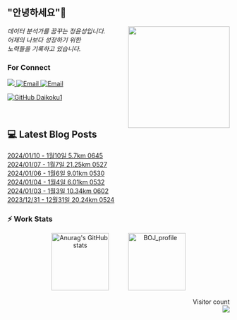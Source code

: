 
<h2> "안녕하세요"👋 </h2>
<img align='right' src="https://user-images.githubusercontent.com/50973778/144942576-b2f10b31-e628-43e4-b7da-3cc2144a5b73.gif" width="230">
<p><em> 데이터 분석가를 꿈꾸는 정윤성입니다.</br> 어제의 나보다 성장하기 위한 </br> 노력들을 기록하고 있습니다.</em></p>

### For Connect
<a href="https://blog.naver.com/jjys9047" target="_blank"><img src="https://img.shields.io/badge/-BLOG-brightgreen?style=flat-square&logo=Bloglovin&logoColor=white">
<a href="https://mail.google.com/mail/?view=cm&amp;fs=1&amp;to=jys9047@gmail.com" target="_blank"><img src="https://img.shields.io/badge/-Gmail-c14438?style=flat-square&logo=Gmail&logoColor=white" alt="Email">
<a href="mailto:jjys9047@naver.com" target="_blank"><img src="https://img.shields.io/badge/-Naver-brightgreen?style=flat-square&logo=Naver&logoColor=white" alt="Email">

[![GitHub Daikoku1](https://img.shields.io/github/followers/Daikoku1?label=follow&style=social)](https://github.com/Daikoku1)

</br>

## 💻 Latest Blog Posts
[2024/01/10 - 1월10일 5.7km 0645](https://blog.naver.com/jjys9047/223318725355?fromRss=true) <br>
[2024/01/07 - 1월7일 21.25km 0527](https://blog.naver.com/jjys9047/223315075932?fromRss=true) <br>
[2024/01/06 - 1월6일 9.01km 0530](https://blog.naver.com/jjys9047/223314592737?fromRss=true) <br>
[2024/01/04 - 1월4일 6.01km 0532](https://blog.naver.com/jjys9047/223312792995?fromRss=true) <br>
[2024/01/03 - 1월3일 10.34km 0602](https://blog.naver.com/jjys9047/223311708762?fromRss=true) <br>
[2023/12/31 - 12월31일 20.24km 0524](https://blog.naver.com/jjys9047/223308274246?fromRss=true) <br>


### ⚡ Work Stats
<p align = 'center'>
  <img src="https://github-readme-stats.vercel.app/api?username=Daikoku1&show_icons=true&theme=midnight-purple" alt="Anurag's GitHub stats" height="130" hspace="20"/>
  <img src="http://mazassumnida.wtf/api/v2/generate_badge?boj=jys9047" alt="BOJ_profile" height="130" hspace="20"/>
</p>

<p align="right"> 
  Visitor count<br>
  <img src="https://profile-counter.glitch.me/Daikoku1/count.svg" />
</p>
